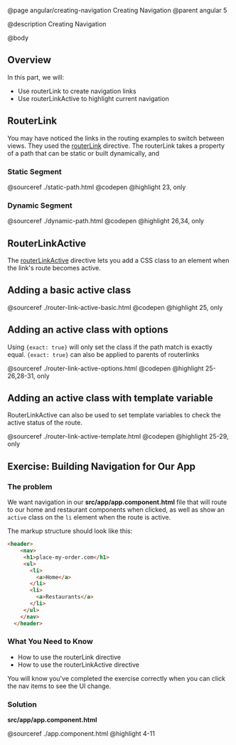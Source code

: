 @page angular/creating-navigation Creating Navigation
@parent angular 5

@description Creating Navigation

@body

## Overview

In this part, we will:

- Use routerLink to create navigation links
- Use routerLinkActive to highlight current navigation

## RouterLink

You may have noticed the links in the routing examples to switch between views. They used the <a href="https://angular.io/api/router/RouterLink" target="_blank">routerLink</a> directive. The routerLink takes a property of a path that can be static or built dynamically, and 

### Static Segment

@sourceref ./static-path.html
@codepen
@highlight 23, only

### Dynamic Segment

@sourceref ./dynamic-path.html
@codepen
@highlight 26,34, only

## RouterLinkActive

The <a href="https://angular.io/api/router/RouterLinkActive" target="_blank">routerLinkActive</a> directive lets you add a CSS class to an element when the link's route becomes active.

## Adding a basic active class

@sourceref ./router-link-active-basic.html
@codepen
@highlight 25, only

## Adding an active class with options

Using `{exact: true}` will only set the class if the path match is exactly equal. `{exact: true}` can also be applied to parents of routerlinks

@sourceref ./router-link-active-options.html
@codepen
@highlight 25-26,28-31, only

## Adding an active class with template variable

RouterLinkActive can also be used to set template variables to check the active status of the route. 

@sourceref ./router-link-active-template.html
@codepen
@highlight 25-29, only

## Exercise: Building Navigation for Our App

### The problem

We want navigation in our __src/app/app.component.html__ file that will route to our home and restaurant components when clicked, as well as show an `active` class on the `li` element when the route is active.

The markup structure should look like this:

```html
<header>
    <nav>
     <h1>place-my-order.com</h1>
     <ul>
       <li>
         <a>Home</a>
       </li>
       <li>
         <a>Restaurants</a>
       </li>
     </ul>
    </nav>
  </header>
```

### What You Need to Know

- How to use the routerLink directive
- How to use the routerLinkActive directive

You will know you've completed the exercise correctly when you can click the nav items to see the UI change.

### Solution

__src/app/app.component.html__

@sourceref ./app.component.html
@highlight 4-11